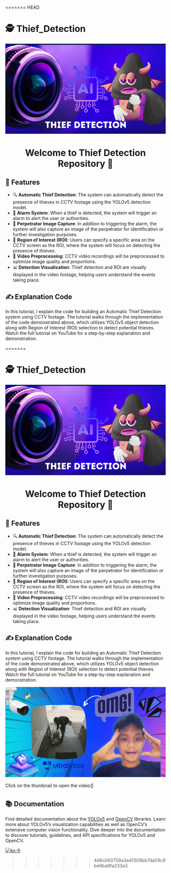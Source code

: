 <<<<<<< HEAD
# 🕵️ Thief_Detection
![logo](https://github.com/Laoode/Theft_Detection/blob/main/Banner.png)

<h1 align="center">Welcome to Thief Detection Repository 👋</h1>

<h2 align="left">📃 Features</h2>
<ul>
    <li>🔍 <strong>Automatic Thief Detection</strong>: The system can automatically detect the presence of thieves in CCTV footage using the YOLOv5 detection model.</li>
    <li>🚨 <strong>Alarm System</strong>: When a thief is detected, the system will trigger an alarm to alert the user or authorities.</li>
    <li>📸 <strong>Perpetrator Image Capture</strong>: In addition to triggering the alarm, the system will also capture an image of the perpetrator for identification or further investigation purposes.</li>
    <li>🎯 <strong>Region of Interest (ROI)</strong>: Users can specify a specific area on the CCTV screen as the ROI, where the system will focus on detecting the presence of thieves.</li>
    <li>🔄 <strong>Video Preprocessing</strong>: CCTV video recordings will be preprocessed to optimize image quality and proportions.</li>
    <li>📊 <strong>Detection Visualization</strong>: Thief detection and ROI are visually displayed in the video footage, helping users understand the events taking place.</li>
</ul>

<h2 align="left">✍ Explanation Code</h2>

<p>In this tutorial, I explain the code for building an Automatic Thief Detection system using CCTV footage. The tutorial walks through the implementation of the code demonstrated above, which utilizes YOLOv5 object detection along with Region of Interest (ROI) selection to detect potential thieves. Watch the full tutorial on YouTube for a step-by-step explanation and demonstration.</p>

=======
# 🕵️ Thief_Detection
![logo](https://github.com/Laoode/Theft_Detection/blob/main/Banner.png)
<h1 align="center">Welcome to Thief Detection Repository 👋</h1>

<h2 align="left">📃 Features</h2>
<ul>
    <li>🔍 <strong>Automatic Thief Detection</strong>: The system can automatically detect the presence of thieves in CCTV footage using the YOLOv5 detection model.</li>
    <li>🚨 <strong>Alarm System</strong>: When a thief is detected, the system will trigger an alarm to alert the user or authorities.</li>
    <li>📸 <strong>Perpetrator Image Capture</strong>: In addition to triggering the alarm, the system will also capture an image of the perpetrator for identification or further investigation purposes.</li>
    <li>🎯 <strong>Region of Interest (ROI)</strong>: Users can specify a specific area on the CCTV screen as the ROI, where the system will focus on detecting the presence of thieves.</li>
    <li>🔄 <strong>Video Preprocessing</strong>: CCTV video recordings will be preprocessed to optimize image quality and proportions.</li>
    <li>📊 <strong>Detection Visualization</strong>: Thief detection and ROI are visually displayed in the video footage, helping users understand the events taking place.</li>
</ul>

<h2 align="left">✍ Explanation Code</h2>

<p>In this tutorial, I explain the code for building an Automatic Thief Detection system using CCTV footage. The tutorial walks through the implementation of the code demonstrated above, which utilizes YOLOv5 object detection along with Region of Interest (ROI) selection to detect potential thieves. Watch the full tutorial on YouTube for a step-by-step explanation and demonstration.</p>

<a href="https://youtu.be/GKpb74elfus">
  <img src="https://github.com/Laoode/Theft_Detection/blob/main/YouTube.png" alt="Thief Detection Tutorial">
</a>
<p>Click on the thumbnail to open the video☝️</p>

<h2 align="left">📚 Documentation</h2>
<p>Find detailed documentation about the <a href="https://github.com/ultralytics/yolov5">YOLOv5</a> and <a href="https://opencv.org/">OpenCV</a> libraries. Learn more about YOLOv5’s visualization capabilities as well as OpenCV’s extensive computer vision functionality. Dive deeper into the documentation to discover tutorials, guidelines, and API specifications for YOLOv5 and OpenCV.</p>

[![ko-fi](https://ko-fi.com/img/githubbutton_sm.svg)](https://ko-fi.com/H2H714OX25)
>>>>>>> 4d6cb60759a3ed1309bb7da09c9be9ba9fa233a3
